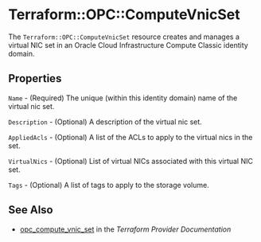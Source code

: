 # Terraform::OPC::ComputeVnicSet

The ``Terraform::OPC::ComputeVnicSet`` resource creates and manages a virtual NIC set in an Oracle Cloud Infrastructure Compute Classic identity domain.

## Properties

`Name` - (Required) The unique (within this identity domain) name of the virtual nic set.

`Description` - (Optional) A description of the virtual nic set.

`AppliedAcls` - (Optional) A list of the ACLs to apply to the virtual nics in the set.

`VirtualNics` - (Optional) List of virtual NICs associated with this virtual NIC set.

`Tags` - (Optional) A list of tags to apply to the storage volume.


## See Also

* [opc_compute_vnic_set](https://www.terraform.io/docs/providers/opc/r/compute_vnic_set.html) in the _Terraform Provider Documentation_
